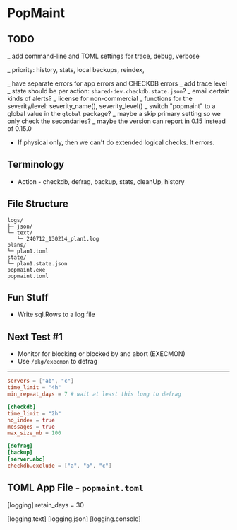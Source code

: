 PopMaint
========

TODO
----
_ add command-line and TOML settings for trace, debug, verbose

_ priority: history, stats, local backups, reindex, 

_ have separate errors for app errors and CHECKDB errors
_ add trace level
_ state should be per action: `shared-dev.checkdb.state.json`?
_ email certain kinds of alerts?
_ license for non-commercial
_ functions for the severity/level: severity_name(), severity_level()
_ switch "popmaint" to a global value in the `global` package?
_ maybe a skip primary setting so we only check the secondaries?
_ maybe the version can report in 0.15 instead of 0.15.0
* If physical only, then we can't do extended logical checks.  It errors.


Terminology
-----------
* Action - checkdb, defrag, backup, stats, cleanUp, history

File Structure
--------------
```
logs/
├─ json/
└─ text/
   └─ 240712_130214_plan1.log
plans/
└─ plan1.toml
state/
└─ plan1.state.json
popmaint.exe
popmaint.toml
```

Fun Stuff
---------
* Write sql.Rows to a log file

Next Test #1
------------
* Monitor for blocking or blocked by and abort (EXECMON)
* Use `/pkg/execmon` to defrag

---------
```toml
servers = ["ab", "c"]
time_limit = "4h"
min_repeat_days = 7 # wait at least this long to defrag

[checkdb]
time_limit = "2h"
no_index = true
messages = true
max_size_mb = 100

[defrag]
[backup]
[server.abc]
checkdb.exclude = ["a", "b", "c"]
```

TOML App File - `popmaint.toml`
-------------------------------
[logging]
retain_days = 30

[logging.text]
[logging.json]
[logging.console]

